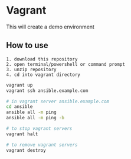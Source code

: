 # Vagrant

This will create a demo environment

## How to use

    1. download this repository
    2. open terminal/powershell or command prompt
    3. unzip repository
    4. cd into vagrant directory

```bash
vagrant up
vagrant ssh ansible.example.com

# in vagrant server ansible.example.com
cd ansible
ansible all -m ping
ansible all -m ping -b

# to stop vagrant servers
vagrant halt

# to remove vagrant servers
vagrant destroy
```
